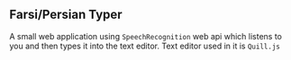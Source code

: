 ## Farsi/Persian Typer
A small web application using `SpeechRecognition` web api which listens to you and then types it into the text editor.
Text editor used in it is `Quill.js`